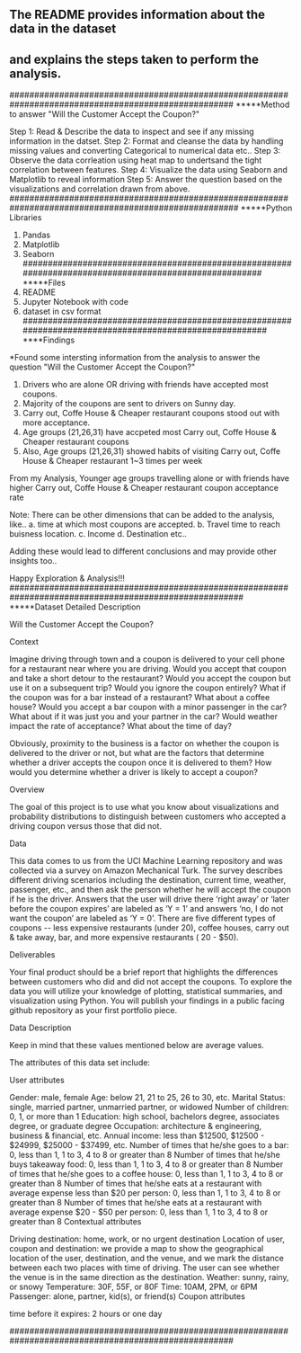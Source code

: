 ﻿## The README provides information about the data in the dataset
## and explains the steps taken to perform the analysis.

#####################################################################################################
*****Method to answer "Will the Customer Accept the Coupon?"

Step 1: Read & Describe the data to inspect and see if any missing information in the datset.
Step 2: Format and cleanse the data by handling missing values and converting Categorical to numerical data etc..
Step 3: Observe the data corrleation using heat map to undertsand the tight correlation between features.
Step 4: Visualize the data using Seaborn and Matplotlib to reveal information
Step 5: Answer the question based on the visualizations and correlation drawn from above.
######################################################################################################
*****Python Libraries
1. Pandas
2. Matplotlib
3. Seaborn
######################################################################################################
*****Files
1. README
2. Jupyter Notebook with code
3. dataset in csv format
#######################################################################################################
****Findings

*Found some intersting information from the analysis to answer the question "Will the Customer Accept the Coupon?"

1. Drivers who are alone OR driving with friends have accepted most coupons.
2. Majority of the coupons are sent to drivers on Sunny day.
3. Carry out, Coffe House & Cheaper restaurant coupons stood out with more acceptance.
4. Age groups (21,26,31) have accpeted most Carry out, Coffe House & Cheaper restaurant coupons
5. Also, Age groups (21,26,31) showed habits of visiting Carry out, Coffe House & Cheaper restaurant 1~3 times per week

From my Analysis, Younger age groups travelling alone or with friends have higher Carry out, Coffe House & Cheaper restaurant coupon acceptance rate

Note: There can be other dimensions that can be added to the analysis, like..
a. time at which most coupons are accepted.
b. Travel time to reach buisness location.
c. Income
d. Destination etc..

Adding these would lead to different conclusions and may provide other insights too..

Happy Exploration & Analysis!!!
#######################################################################################################
*****Dataset Detailed Description

Will the Customer Accept the Coupon?

Context

Imagine driving through town and a coupon is delivered to your cell phone for a restaurant near where you are driving. Would you accept that coupon and take a short detour to the restaurant? Would you accept the coupon but use it on a subsequent trip? Would you ignore the coupon entirely? What if the coupon was for a bar instead of a restaurant? What about a coffee house? Would you accept a bar coupon with a minor passenger in the car? What about if it was just you and your partner in the car? Would weather impact the rate of acceptance? What about the time of day?

Obviously, proximity to the business is a factor on whether the coupon is delivered to the driver or not, but what are the factors that determine whether a driver accepts the coupon once it is delivered to them? How would you determine whether a driver is likely to accept a coupon?

Overview

The goal of this project is to use what you know about visualizations and probability distributions to distinguish between customers who accepted a driving coupon versus those that did not.

Data

This data comes to us from the UCI Machine Learning repository and was collected via a survey on Amazon Mechanical Turk. The survey describes different driving scenarios including the destination, current time, weather, passenger, etc., and then ask the person whether he will accept the coupon if he is the driver. Answers that the user will drive there ‘right away’ or ‘later before the coupon expires’ are labeled as ‘Y = 1’ and answers ‘no, I do not want the coupon’ are labeled as ‘Y = 0’. There are five different types of coupons -- less expensive restaurants (under  20), coffee houses, carry out & take away, bar, and more expensive restaurants (
 20 - $50).

Deliverables

Your final product should be a brief report that highlights the differences between customers who did and did not accept the coupons. To explore the data you will utilize your knowledge of plotting, statistical summaries, and visualization using Python. You will publish your findings in a public facing github repository as your first portfolio piece.



Data Description

Keep in mind that these values mentioned below are average values.

The attributes of this data set include:

User attributes

Gender: male, female
Age: below 21, 21 to 25, 26 to 30, etc.
Marital Status: single, married partner, unmarried partner, or widowed
Number of children: 0, 1, or more than 1
Education: high school, bachelors degree, associates degree, or graduate degree
Occupation: architecture & engineering, business & financial, etc.
Annual income: less than $12500, $12500 - $24999, $25000 - $37499, etc.
Number of times that he/she goes to a bar: 0, less than 1, 1 to 3, 4 to 8 or greater than 8
Number of times that he/she buys takeaway food: 0, less than 1, 1 to 3, 4 to 8 or greater than 8
Number of times that he/she goes to a coffee house: 0, less than 1, 1 to 3, 4 to 8 or greater than 8
Number of times that he/she eats at a restaurant with average expense less than $20 per person: 0, less than 1, 1 to 3, 4 to 8 or greater than 8
Number of times that he/she eats at a restaurant with average expense $20 - $50 per person: 0, less than 1, 1 to 3, 4 to 8 or greater than 8
Contextual attributes

Driving destination: home, work, or no urgent destination
Location of user, coupon and destination: we provide a map to show the geographical location of the user, destination, and the venue, and we mark the distance between each two places with time of driving. The user can see whether the venue is in the same direction as the destination.
Weather: sunny, rainy, or snowy
Temperature: 30F, 55F, or 80F
Time: 10AM, 2PM, or 6PM
Passenger: alone, partner, kid(s), or friend(s)
Coupon attributes

time before it expires: 2 hours or one day

#####################################################################################################

